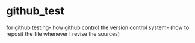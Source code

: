 # github_test
for github testing- how github control the version control system- (how to reposit the file whenever I revise the sources)
